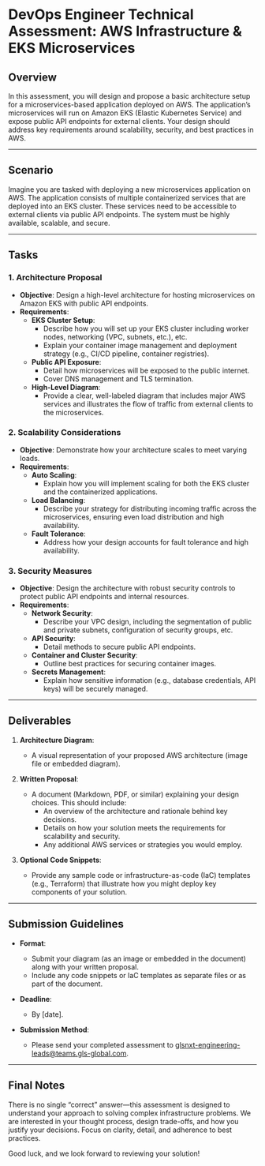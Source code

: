 # DevOps Engineer Technical Assessment: AWS Infrastructure & EKS Microservices

## Overview

In this assessment, you will design and propose a basic architecture setup for a microservices-based application deployed on AWS. The application’s microservices will run on Amazon EKS (Elastic Kubernetes Service) and expose public API endpoints for external clients. Your design should address key requirements around scalability, security, and best practices in AWS.

---

## Scenario

Imagine you are tasked with deploying a new microservices application on AWS. The application consists of multiple containerized services that are deployed into an EKS cluster. These services need to be accessible to external clients via public API endpoints. The system must be highly available, scalable, and secure.

---

## Tasks

### 1. Architecture Proposal

- **Objective**: Design a high-level architecture for hosting microservices
  on Amazon EKS with public API endpoints.
- **Requirements**:
    - **EKS Cluster Setup**:
        - Describe how you will set up your EKS cluster including worker
          nodes, networking (VPC, subnets, etc.), etc.
        - Explain your container image management and deployment strategy (e.g.,
          CI/CD pipeline, container registries).
    - **Public API Exposure**:
        - Detail how microservices will be exposed to the public internet.
        - Cover DNS management and TLS termination.
    - **High-Level Diagram**:
        - Provide a clear, well-labeled diagram that includes major AWS
          services and illustrates the flow of traffic from external clients to
          the microservices.

### 2. Scalability Considerations

- **Objective**: Demonstrate how your architecture scales to meet varying loads.
- **Requirements**:
    - **Auto Scaling**:
        - Explain how you will implement scaling for both the EKS cluster and
          the containerized applications.
    - **Load Balancing**:
        - Describe your strategy for distributing incoming traffic across the
          microservices, ensuring even load distribution and high availability.
    - **Fault Tolerance**:
        - Address how your design accounts for fault tolerance and high
          availability.

### 3. Security Measures

- **Objective**: Design the architecture with robust security controls to
  protect public API endpoints and internal resources.
- **Requirements**:
    - **Network Security**:
        - Describe your VPC design, including the segmentation of public and
          private subnets, configuration of security groups, etc.
    - **API Security**:
        - Detail methods to secure public API endpoints.
    - **Container and Cluster Security**:
        - Outline best practices for securing container images.
    - **Secrets Management**:
        - Explain how sensitive information (e.g., database credentials, API
          keys) will be securely managed.

---

## Deliverables

1. **Architecture Diagram**:
    - A visual representation of your proposed AWS architecture (image file or
      embedded diagram).

2. **Written Proposal**:
    - A document (Markdown, PDF, or similar) explaining your design choices.
      This should include:
        - An overview of the architecture and rationale behind key decisions.
        - Details on how your solution meets the requirements for scalability
          and security.
        - Any additional AWS services or strategies you would employ.

3. **Optional Code Snippets**:
    - Provide any sample code or infrastructure-as-code (IaC) templates (e.g.,
      Terraform) that illustrate how you might deploy key components of your
      solution.

---

## Submission Guidelines

- **Format**:
    - Submit your diagram (as an image or embedded in the document) along with
      your written proposal.
    - Include any code snippets or IaC templates as separate files or as part of
      the document.

- **Deadline**:
    - By [date].

- **Submission Method**:
    - Please send your completed assessment to
      glsnxt-engineering-leads@teams.gls-global.com.

---

## Final Notes

There is no single “correct” answer—this assessment is designed to understand
your approach to solving complex infrastructure problems. We are interested in
your thought process, design trade-offs, and how you justify your decisions.
Focus on clarity, detail, and adherence to best practices.

Good luck, and we look forward to reviewing your solution!
